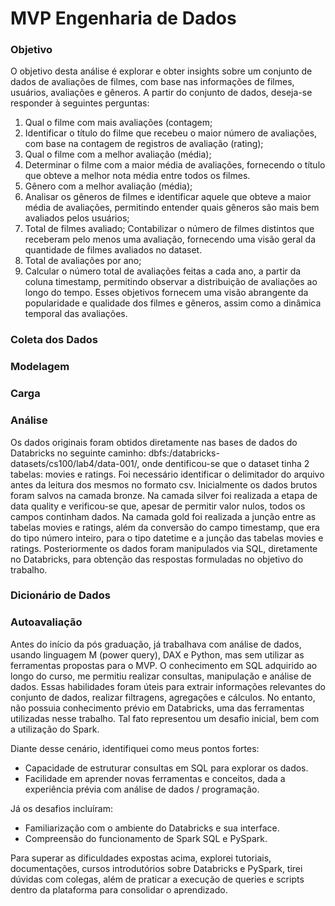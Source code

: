 # MVP Engenharia de Dados

### Objetivo
O objetivo desta análise é explorar e obter insights sobre um conjunto de dados de avaliações de filmes, com base nas informações de filmes, usuários, avaliações e gêneros. A partir do conjunto de dados, deseja-se responder à seguintes perguntas:
1. Qual o filme com mais avaliações (contagem;
2. Identificar o título do filme que recebeu o maior número de avaliações, com base na contagem de registros de avaliação (rating);
3. Qual o filme com a melhor avaliação (média);
4. Determinar o filme com a maior média de avaliações, fornecendo o título que obteve a melhor nota média entre todos os filmes.
5. Gênero com a melhor avaliação (média);
6. Analisar os gêneros de filmes e identificar aquele que obteve a maior média de avaliações, permitindo entender quais gêneros são mais bem avaliados pelos usuários;
7. Total de filmes avaliado;
Contabilizar o número de filmes distintos que receberam pelo menos uma avaliação, fornecendo uma visão geral da quantidade de filmes avaliados no dataset.
8. Total de avaliações por ano;
9. Calcular o número total de avaliações feitas a cada ano, a partir da coluna timestamp, permitindo observar a distribuição de avaliações ao longo do tempo.
Esses objetivos fornecem uma visão abrangente da popularidade e qualidade dos filmes e gêneros, assim como a dinâmica temporal das avaliações.

### Coleta dos Dados
### Modelagem
### Carga
### Análise
Os dados originais foram obtidos diretamente nas bases de dados do Databricks no seguinte caminho: dbfs:/databricks-datasets/cs100/lab4/data-001/, onde dentificou-se que o dataset tinha 2 tabelas: movies e ratings. Foi necessário identificar o delimitador do arquivo antes da leitura dos mesmos no formato csv. Inicialmente os dados brutos foram salvos na camada bronze. Na camada silver foi realizada a etapa de data quality e verificou-se que, apesar de permitir valor nulos, todos os campos continham dados. Na camada gold foi realizada a junção entre as tabelas movies e ratings, além da conversão do campo timestamp, que era do tipo número inteiro, para o tipo datetime e a junção das tabelas movies e ratings. Posteriormente os dados foram manipulados via SQL, diretamente no Databricks, para obtenção das respostas formuladas no objetivo do trabalho.

### Dicionário de Dados

### Autoavaliação
Antes do início da pós graduação, já trabalhava com análise de dados, usando linguagem M (power query), DAX e Python, mas sem utilizar as ferramentas propostas para o MVP. 
O conhecimento em SQL adquirido ao longo do curso, me permitiu realizar consultas, manipulação e análise de dados. 
Essas habilidades foram úteis para extrair informações relevantes do conjunto de dados, realizar filtragens, agregações e cálculos.
No entanto, não possuia conhecimento prévio em Databricks, uma das ferramentas utilizadas nesse trabalho. Tal fato representou um desafio inicial, bem com a utilização do Spark.

Diante desse cenário, identifiquei como meus pontos fortes:
- Capacidade de estruturar consultas em SQL para explorar os dados.
- Facilidade em aprender novas ferramentas e conceitos, dada a experiência prévia com análise de dados / programação.

Já os desafios incluíram:
- Familiarização com o ambiente do Databricks e sua interface.
- Compreensão do funcionamento de Spark SQL e PySpark.

Para superar as dificuldades expostas acima, explorei tutoriais, documentações, cursos introdutórios sobre Databricks e PySpark, tirei dúvidas com colegas, além de praticar a execução de queries e scripts dentro da plataforma para consolidar o aprendizado.

